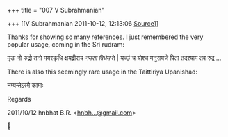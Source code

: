 +++
title = "007 V Subrahmanian"

+++
[[V Subrahmanian	2011-10-12, 12:13:06 [Source](https://groups.google.com/g/bvparishat/c/UC26MXApsE4)]]



Thanks for showing so many references. I just remembered the very popular usage, coming in the Sri rudram:  
  
मृडा नो रुद्रो तनो मयस्कृधि क्षयद्वीराय *नमसा विधेम* ते \| यच्छं च योश्च मनुरायजे पिता तदश्याम तव रुद्र ...  
  
There is also this seemingly rare usage in the Taittiriya Upanishad:  
  
नम्यन्तेऽस्मै कामाः  
  
Regards  
  
  

2011/10/12 hnbhat B.R. \<[hnbh...@gmail.com]()\>



